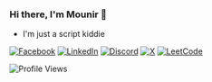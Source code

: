 

### Hi there, I'm Mounir 👋

- I'm just a script kiddie  



[![Facebook](https://img.shields.io/badge/Facebook-%231877F2.svg?logo=Facebook&logoColor=white)](https://www.facebook.com/mounir.elsrogy)
[![LinkedIn](https://img.shields.io/badge/Linkedin-%230077B5.svg?logo=linkedin&logoColor=white)](https://www.linkedin.com/in/mounir-elsrogy-5a6406327)
[![Discord](https://img.shields.io/badge/Discord-%235865F2.svg?&logo=discord&logoColor=white)](https://discordapp.com/users/887256350747418664)
[![X](https://img.shields.io/badge/X-%23000000.svg?logo=X&logoColor=white)](https://x.com/__m9nx)
[![LeetCode](https://img.shields.io/badge/LeetCode-FFA116?style=for-the-badge&logo=leetcode&logoColor=black)](https://leetcode.com/u/m9nx/)



![Profile Views](https://komarev.com/ghpvc/?username=M9nx&style=flat-square)
